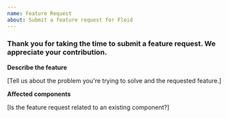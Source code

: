 ```yaml
---
name: Feature Request
about: Submit a feature request for Floid
---
```


### Thank you for taking the time to submit a feature request. We appreciate your contribution.

**Describe the feature**

[Tell us about the problem you're trying to solve and the requested feature.]

**Affected components**

[Is the feature request related to an existing component?]
